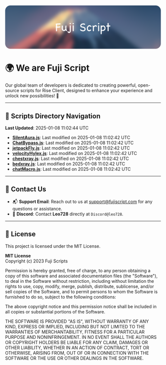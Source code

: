 ![Banner](.github/b.webp)

# 🌍 **We are Fuji Script**

Our global team of developers is dedicated to creating powerful, open-source scripts for Rise Client, designed to enhance your experience and unlock new possibilities! 🌟

---
<!-- SCRIPTS_NAVIGATION_START -->
## 📂 **Scripts Directory Navigation**

**Last Updated**: 2025-01-08 11:02:44 UTC

- **[SilentAura.js](scripts/SilentAura.js)**: Last modified on 2025-01-08 11:02:42 UTC
- **[ChatBypass.js](scripts/ChatBypass.js)**: Last modified on 2025-01-08 11:02:42 UTC
- **[jetpackFly.js](scripts/jetpackFly.js)**: Last modified on 2025-01-08 11:02:42 UTC
- **[velocityHylex.js](scripts/velocityHylex.js)**: Last modified on 2025-01-08 11:02:42 UTC
- **[chestxray.js](scripts/chestxray.js)**: Last modified on 2025-01-08 11:02:42 UTC
- **[bedxray.js](scripts/bedxray.js)**: Last modified on 2025-01-08 11:02:42 UTC
- **[chatMacro.js](scripts/chatMacro.js)**: Last modified on 2025-01-08 11:02:42 UTC

<!-- SCRIPTS_NAVIGATION_END -->

---

## 💬 **Contact Us**  
- 📬 **Support Email**: Reach out to us at [support@fujiscript.com](mailto:support@fujiscript.com) for any questions or assistance.  
- 💬 **Discord**: Contact **Leo728** directly at `Discord@leo728`.

---

## 📜 **License**

This project is licensed under the MIT License.  

**MIT License**  
Copyright (c) 2023 Fuji Scripts  

Permission is hereby granted, free of charge, to any person obtaining a copy of this software and associated documentation files (the "Software"), to deal in the Software without restriction, including without limitation the rights to use, copy, modify, merge, publish, distribute, sublicense, and/or sell copies of the Software, and to permit persons to whom the Software is furnished to do so, subject to the following conditions:  

The above copyright notice and this permission notice shall be included in all copies or substantial portions of the Software.  

THE SOFTWARE IS PROVIDED "AS IS", WITHOUT WARRANTY OF ANY KIND, EXPRESS OR IMPLIED, INCLUDING BUT NOT LIMITED TO THE WARRANTIES OF MERCHANTABILITY, FITNESS FOR A PARTICULAR PURPOSE AND NONINFRINGEMENT. IN NO EVENT SHALL THE AUTHORS OR COPYRIGHT HOLDERS BE LIABLE FOR ANY CLAIM, DAMAGES OR OTHER LIABILITY, WHETHER IN AN ACTION OF CONTRACT, TORT OR OTHERWISE, ARISING FROM, OUT OF OR IN CONNECTION WITH THE SOFTWARE OR THE USE OR OTHER DEALINGS IN THE SOFTWARE.  
